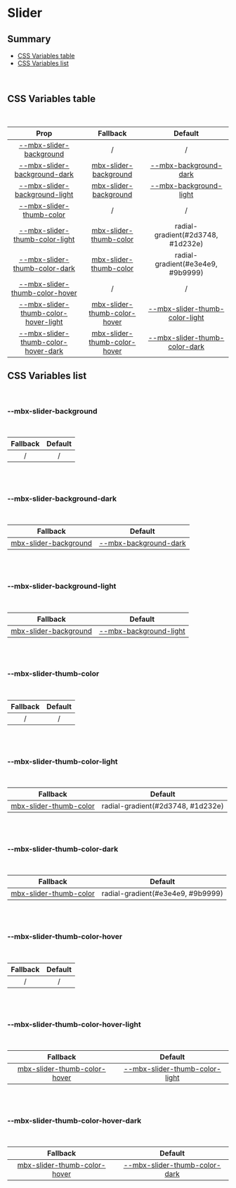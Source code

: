 # Slider

## Summary

- [CSS Variables table](#css-variables-table)
- [CSS Variables list](#css-variables-list)

<br>

## CSS Variables table

<br>

| <div style='text-align:center;margin:auto;'>Prop</div>                                                                        | <div style='text-align:center;margin:auto;'>Fallback</div>                                                      | <div style='text-align:center;margin:auto;'>Default</div>                                                                 |
| ----------------------------------------------------------------------------------------------------------------------------- | --------------------------------------------------------------------------------------------------------------- | ------------------------------------------------------------------------------------------------------------------------- |
| <div style='text-align:center;margin:auto;'>[--mbx-slider-background](#mbx-slider-background)</div>                           | <div style='text-align:center;margin:auto;'>/</div>                                                             | <div style='text-align:center;margin:auto;'>/</div>                                                                       |
| <div style='text-align:center;margin:auto;'>[--mbx-slider-background-dark](#mbx-slider-background-dark)</div>                 | <div style='text-align:center;margin:auto;'>[mbx-slider-background](#mbx-slider-background)</div>               | <div style='text-align:center;margin:auto;'>[--mbx-background-dark](../../global/css-vars.md#mbx-background-dark)</div>   |
| <div style='text-align:center;margin:auto;'>[--mbx-slider-background-light](#mbx-slider-background-light)</div>               | <div style='text-align:center;margin:auto;'>[mbx-slider-background](#mbx-slider-background)</div>               | <div style='text-align:center;margin:auto;'>[--mbx-background-light](../../global/css-vars.md#mbx-background-light)</div> |
| <div style='text-align:center;margin:auto;'>[--mbx-slider-thumb-color](#mbx-slider-thumb-color)</div>                         | <div style='text-align:center;margin:auto;'>/</div>                                                             | <div style='text-align:center;margin:auto;'>/</div>                                                                       |
| <div style='text-align:center;margin:auto;'>[--mbx-slider-thumb-color-light](#mbx-slider-thumb-color-light)</div>             | <div style='text-align:center;margin:auto;'>[mbx-slider-thumb-color](#mbx-slider-thumb-color)</div>             | <div style='text-align:center;margin:auto;'>radial-gradient(#2d3748, #1d232e)</div>                                       |
| <div style='text-align:center;margin:auto;'>[--mbx-slider-thumb-color-dark](#mbx-slider-thumb-color-dark)</div>               | <div style='text-align:center;margin:auto;'>[mbx-slider-thumb-color](#mbx-slider-thumb-color)</div>             | <div style='text-align:center;margin:auto;'>radial-gradient(#e3e4e9, #9b9999)</div>                                       |
| <div style='text-align:center;margin:auto;'>[--mbx-slider-thumb-color-hover](#mbx-slider-thumb-color-hover)</div>             | <div style='text-align:center;margin:auto;'>/</div>                                                             | <div style='text-align:center;margin:auto;'>/</div>                                                                       |
| <div style='text-align:center;margin:auto;'>[--mbx-slider-thumb-color-hover-light](#mbx-slider-thumb-color-hover-light)</div> | <div style='text-align:center;margin:auto;'>[mbx-slider-thumb-color-hover](#mbx-slider-thumb-color-hover)</div> | <div style='text-align:center;margin:auto;'>[--mbx-slider-thumb-color-light](#mbx-slider-thumb-color-light)</div>         |
| <div style='text-align:center;margin:auto;'>[--mbx-slider-thumb-color-hover-dark](#mbx-slider-thumb-color-hover-dark)</div>   | <div style='text-align:center;margin:auto;'>[mbx-slider-thumb-color-hover](#mbx-slider-thumb-color-hover)</div> | <div style='text-align:center;margin:auto;'>[--mbx-slider-thumb-color-dark](#mbx-slider-thumb-color-dark)</div>           |

## CSS Variables list

<br>

### --mbx-slider-background

<br>

| <div style='text-align:center;margin:auto;'>Fallback</div> | <div style='text-align:center;margin:auto;'>Default</div> |
| ---------------------------------------------------------- | --------------------------------------------------------- |
| <div style='text-align:center;margin:auto;'>/</div>        | <div style='text-align:center;margin:auto;'>/</div>       |

<br><br>

### --mbx-slider-background-dark

<br>

| <div style='text-align:center;margin:auto;'>Fallback</div>                                        | <div style='text-align:center;margin:auto;'>Default</div>                                                               |
| ------------------------------------------------------------------------------------------------- | ----------------------------------------------------------------------------------------------------------------------- |
| <div style='text-align:center;margin:auto;'>[mbx-slider-background](#mbx-slider-background)</div> | <div style='text-align:center;margin:auto;'>[--mbx-background-dark](../../global/css-vars.md#mbx-background-dark)</div> |

<br><br>

### --mbx-slider-background-light

<br>

| <div style='text-align:center;margin:auto;'>Fallback</div>                                        | <div style='text-align:center;margin:auto;'>Default</div>                                                                 |
| ------------------------------------------------------------------------------------------------- | ------------------------------------------------------------------------------------------------------------------------- |
| <div style='text-align:center;margin:auto;'>[mbx-slider-background](#mbx-slider-background)</div> | <div style='text-align:center;margin:auto;'>[--mbx-background-light](../../global/css-vars.md#mbx-background-light)</div> |

<br><br>

### --mbx-slider-thumb-color

<br>

| <div style='text-align:center;margin:auto;'>Fallback</div> | <div style='text-align:center;margin:auto;'>Default</div> |
| ---------------------------------------------------------- | --------------------------------------------------------- |
| <div style='text-align:center;margin:auto;'>/</div>        | <div style='text-align:center;margin:auto;'>/</div>       |

<br><br>

### --mbx-slider-thumb-color-light

<br>

| <div style='text-align:center;margin:auto;'>Fallback</div>                                          | <div style='text-align:center;margin:auto;'>Default</div>                           |
| --------------------------------------------------------------------------------------------------- | ----------------------------------------------------------------------------------- |
| <div style='text-align:center;margin:auto;'>[mbx-slider-thumb-color](#mbx-slider-thumb-color)</div> | <div style='text-align:center;margin:auto;'>radial-gradient(#2d3748, #1d232e)</div> |

<br><br>

### --mbx-slider-thumb-color-dark

<br>

| <div style='text-align:center;margin:auto;'>Fallback</div>                                          | <div style='text-align:center;margin:auto;'>Default</div>                           |
| --------------------------------------------------------------------------------------------------- | ----------------------------------------------------------------------------------- |
| <div style='text-align:center;margin:auto;'>[mbx-slider-thumb-color](#mbx-slider-thumb-color)</div> | <div style='text-align:center;margin:auto;'>radial-gradient(#e3e4e9, #9b9999)</div> |

<br><br>

### --mbx-slider-thumb-color-hover

<br>

| <div style='text-align:center;margin:auto;'>Fallback</div> | <div style='text-align:center;margin:auto;'>Default</div> |
| ---------------------------------------------------------- | --------------------------------------------------------- |
| <div style='text-align:center;margin:auto;'>/</div>        | <div style='text-align:center;margin:auto;'>/</div>       |

<br><br>

### --mbx-slider-thumb-color-hover-light

<br>

| <div style='text-align:center;margin:auto;'>Fallback</div>                                                      | <div style='text-align:center;margin:auto;'>Default</div>                                                         |
| --------------------------------------------------------------------------------------------------------------- | ----------------------------------------------------------------------------------------------------------------- |
| <div style='text-align:center;margin:auto;'>[mbx-slider-thumb-color-hover](#mbx-slider-thumb-color-hover)</div> | <div style='text-align:center;margin:auto;'>[--mbx-slider-thumb-color-light](#mbx-slider-thumb-color-light)</div> |

<br><br>

### --mbx-slider-thumb-color-hover-dark

<br>

| <div style='text-align:center;margin:auto;'>Fallback</div>                                                      | <div style='text-align:center;margin:auto;'>Default</div>                                                       |
| --------------------------------------------------------------------------------------------------------------- | --------------------------------------------------------------------------------------------------------------- |
| <div style='text-align:center;margin:auto;'>[mbx-slider-thumb-color-hover](#mbx-slider-thumb-color-hover)</div> | <div style='text-align:center;margin:auto;'>[--mbx-slider-thumb-color-dark](#mbx-slider-thumb-color-dark)</div> |

<br><br>
